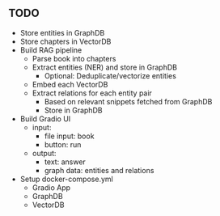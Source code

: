 ## TODO

- Store entities in GraphDB
- Store chapters in VectorDB
- Build RAG pipeline
    - Parse book into chapters
    - Extract entities (NER) and store in GraphDB
        - Optional: Deduplicate/vectorize entities
    - Embed each VectorDB
    - Extract relations for each entity pair
        - Based on relevant snippets fetched from GraphDB
        - Store in GraphDB
- Build Gradio UI
    - input:
        - file input: book
        - button: run
    - output:
        - text: answer
        - graph data: entities and relations
- Setup docker-compose.yml
    - Gradio App
    - GraphDB
    - VectorDB